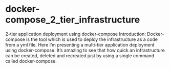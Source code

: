 # docker-compose_2_tier_infrastructure
2-tier application deployment using docker-compose
Introduction:
Docker-compose is the tool which is used to deploy the infrastructure as a code from a yml file. Here I’m presenting a multi-tier application deployment using docker-compose.
It’s amazing to see that how quick an infrastructure can be created, deleted and recreated just by using a single command called docker-compose.
